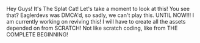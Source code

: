 Hey Guys! It's The Splat Cat! Let's take a moment to look at this! You see that? Eaglerdevs was DMCA'd, so sadly, we can't play this. UNTIL NOW!!! I am currently working on reviving this! I will have to create all the assets depended on from SCRATCH! Not like scratch coding, like from THE COMPLETE BEGINNING!
